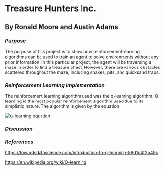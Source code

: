 # Treasure Hunters Inc.
## By Ronald Moore and Austin Adams
  
### *Purpose*
The purpose of this project is to show how reinforcement learning algorithms can be used to train an agent to solve environments without any prior information. In this particular project, the agent will be traversing a maze in order to find a treasure chest. However, there are various obstacles scattered throughout the maze, including snakes, pits, and quicksand traps.


### *Reinforcement Learning Implementation*
The reinforcement learning algorithm used was the q-learning algorithm. Q-learning is the most popular reinforcement algorithm used due to its simplistic nature. The algorithm is given by the equation

![q-learning equation](https://github.com/ronmoore3/eecs738projects-Machine-Learning/tree/master/Treasure_Hunters_Inc/images/bellman_equation.PNG)

### *Discussion*


### *References*
https://towardsdatascience.com/introduction-to-q-learning-88d1c4f2b49c

https://en.wikipedia.org/wiki/Q-learning
